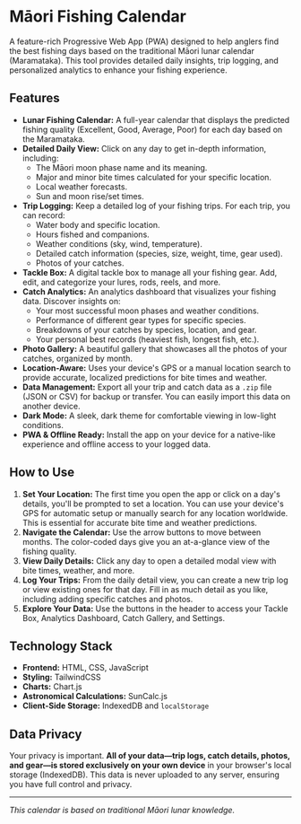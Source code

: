 # Māori Fishing Calendar

A feature-rich Progressive Web App (PWA) designed to help anglers find the best fishing days based on the traditional Māori lunar calendar (Maramataka). This tool provides detailed daily insights, trip logging, and personalized analytics to enhance your fishing experience.

## Features

*   **Lunar Fishing Calendar:** A full-year calendar that displays the predicted fishing quality (Excellent, Good, Average, Poor) for each day based on the Maramataka.
*   **Detailed Daily View:** Click on any day to get in-depth information, including:
    *   The Māori moon phase name and its meaning.
    *   Major and minor bite times calculated for your specific location.
    *   Local weather forecasts.
    *   Sun and moon rise/set times.
*   **Trip Logging:** Keep a detailed log of your fishing trips. For each trip, you can record:
    *   Water body and specific location.
    *   Hours fished and companions.
    *   Weather conditions (sky, wind, temperature).
    *   Detailed catch information (species, size, weight, time, gear used).
    *   Photos of your catches.
*   **Tackle Box:** A digital tackle box to manage all your fishing gear. Add, edit, and categorize your lures, rods, reels, and more.
*   **Catch Analytics:** An analytics dashboard that visualizes your fishing data. Discover insights on:
    *   Your most successful moon phases and weather conditions.
    *   Performance of different gear types for specific species.
    *   Breakdowns of your catches by species, location, and gear.
    *   Your personal best records (heaviest fish, longest fish, etc.).
*   **Photo Gallery:** A beautiful gallery that showcases all the photos of your catches, organized by month.
*   **Location-Aware:** Uses your device's GPS or a manual location search to provide accurate, localized predictions for bite times and weather.
*   **Data Management:** Export all your trip and catch data as a `.zip` file (JSON or CSV) for backup or transfer. You can easily import this data on another device.
*   **Dark Mode:** A sleek, dark theme for comfortable viewing in low-light conditions.
*   **PWA & Offline Ready:** Install the app on your device for a native-like experience and offline access to your logged data.

## How to Use

1.  **Set Your Location:** The first time you open the app or click on a day's details, you'll be prompted to set a location. You can use your device's GPS for automatic setup or manually search for any location worldwide. This is essential for accurate bite time and weather predictions.
2.  **Navigate the Calendar:** Use the arrow buttons to move between months. The color-coded days give you an at-a-glance view of the fishing quality.
3.  **View Daily Details:** Click any day to open a detailed modal view with bite times, weather, and more.
4.  **Log Your Trips:** From the daily detail view, you can create a new trip log or view existing ones for that day. Fill in as much detail as you like, including adding specific catches and photos.
5.  **Explore Your Data:** Use the buttons in the header to access your Tackle Box, Analytics Dashboard, Catch Gallery, and Settings.

## Technology Stack

*   **Frontend:** HTML, CSS, JavaScript
*   **Styling:** TailwindCSS
*   **Charts:** Chart.js
*   **Astronomical Calculations:** SunCalc.js
*   **Client-Side Storage:** IndexedDB and `localStorage`

## Data Privacy

Your privacy is important. **All of your data—trip logs, catch details, photos, and gear—is stored exclusively on your own device** in your browser's local storage (IndexedDB). This data is never uploaded to any server, ensuring you have full control and privacy.

---

*This calendar is based on traditional Māori lunar knowledge.*
